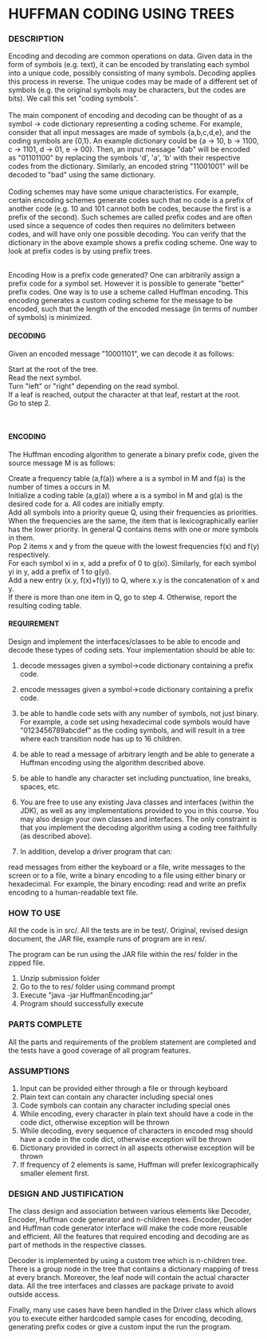 # HUFFMAN CODING USING TREES

### DESCRIPTION
Encoding and decoding are common operations on data. Given data in the form of symbols (e.g. text), it can be encoded by translating each symbol into a unique code, possibly consisting of many symbols. Decoding applies this process in reverse. The unique codes may be made of a different set of symbols (e.g. the original symbols may be characters, but the codes are bits). We call this set "coding symbols".
<br>
<br>
The main component of encoding and decoding can be thought of as a symbol -> code dictionary representing a coding scheme. For example, consider that all input messages are made of symbols {a,b,c,d,e}, and the coding symbols are {0,1}. An example dictionary could be {a -> 10, b -> 1100, c -> 1101, d -> 01, e -> 00}. Then, an input message "dab" will be encoded as "01101100" by replacing the symbols 'd', 'a', 'b' with their respective codes from the dictionary. Similarly, an encoded string "11001001" will be decoded to "bad" using the same dictionary.
<br>
<br>
Coding schemes may have some unique characteristics. For example, certain encoding schemes generate codes such that no code is a prefix of another code (e.g. 10 and 101 cannot both be codes, because the first is a prefix of the second). Such schemes are called prefix codes and are often used since a sequence of codes then requires no delimiters between codes, and will have only one possible decoding. You can verify that the dictionary in the above example shows a prefix coding scheme. One way to look at prefix codes is by using prefix trees.

<br>
Encoding
How is a prefix code generated? One can arbitrarily assign a prefix code for a symbol set. However it is possible to generate "better" prefix codes. One way is to use a scheme called Huffman encoding. This encoding generates a custom coding scheme for the message to be encoded, such that the length of the encoded message (in terms of number of symbols) is minimized.

<br>

#### DECODING
Given an encoded message "10001101", we can decode it as follows: <br>

Start at the root of the tree. <br>
Read the next symbol. <br>
Turn "left" or "right" depending on the read symbol. <br>
If a leaf is reached, output the character at that leaf, restart at the root. <br>
Go to step 2. <br>

<br>

#### ENCODING
The Huffman encoding algorithm to generate a binary prefix code, given the source message M is as follows: <br>

Create a frequency table (a,f(a)) where a is a symbol in M and f(a) is the number of times a occurs in M. <br>
Initialize a coding table (a,g(a)) where a is a symbol in M and g(a) is the desired code for a. All codes are initially empty. <br>
Add all symbols into a priority queue Q, using their frequencies as priorities. When the frequencies are the same, the item that is lexicographically earlier has the lower priority. In general Q contains items with one or more symbols in them. <br>
Pop 2 items x and y from the queue with the lowest frequencies f(x) and f(y) respectively. <br>
For each symbol xi in x, add a prefix of 0 to g(xi). Similarly, for each symbol yi in y, add a prefix of 1 to g(yi). <br>
Add a new entry (x.y, f(x)+f(y)) to Q, where x.y is the concatenation of x and y. <br>
If there is more than one item in Q, go to step 4. Otherwise, report the resulting coding table. <br>


#### REQUIREMENT
Design and implement the interfaces/classes to be able to encode and decode these types of coding sets. Your implementation should be able to:

1. decode messages given a symbol->code dictionary containing a prefix code.
2. encode messages given a symbol->code dictionary containing a prefix code.
3. be able to handle code sets with any number of symbols, not just binary. For example, a code set using hexadecimal code symbols would have "0123456789abcdef" as the coding symbols, and will result in a tree where each transition node has up to 16 children.
4. be able to read a message of arbitrary length and be able to generate a Huffman encoding using the algorithm described above.
5. be able to handle any character set including punctuation, line breaks, spaces, etc.
6. You are free to use any existing Java classes and interfaces (within the JDK), as well as any implementations provided to you in this course. You may also design your own classes and interfaces. The only constraint is that you implement the decoding algorithm using a coding tree faithfully (as described above).

7. In addition, develop a driver program that can:

read messages from either the keyboard or a file, write messages to the screen or to a file, write a binary encoding to a file using either binary or hexadecimal. For example, the binary encoding:
read and write an prefix encoding to a human-readable text file.

### HOW TO USE
All the code is in src/.
All the tests are in be test/.
Original, revised design document, the JAR file, example runs of program are in res/.

The program can be run using the JAR file within the res/ folder in the zipped file.
1. Unzip submission folder
2. Go to the to res/ folder using command prompt
3. Execute "java -jar HuffmanEncoding.jar"
4. Program should successfully execute

### PARTS COMPLETE
All the parts and requirements of the problem statement are completed and the tests have a good coverage of all program features.

### ASSUMPTIONS
1. Input can be provided either through a file or through keyboard
2. Plain text can contain any character including special ones
3. Code symbols can contain any character including special ones
4. While encoding, every character in plain text should have a code in the code dict, otherwise exception will be thrown
5. While decoding, every sequence of characters in encoded msg should have a code in the code dict, otherwise exception will be thrown
6. Dictionary provided in correct in all aspects otherwise exception will be thrown
7. If frequency of 2 elements is same, Huffman will prefer lexicographically smaller element first.


### DESIGN AND JUSTIFICATION
The class design and association between various elements like Decoder, Encoder, Huffman code generator and n-children trees. Encoder, Decoder and Huffman code generator interface will make the code more reusable and efficient. All the features that required encoding and decoding are as part of methods in the respective classes.

Decoder is implemented by using a custom tree which is n-children tree. There is a group node in the tree that contains a dictionary mapping of tress at every branch. Moreover, the leaf node will contain the actual character data. All the tree interfaces and classes are package private to avoid outside access.

Finally, many use cases have been handled in the Driver class which allows you to execute either hardcoded sample cases for encoding, decoding, generating prefix codes or give a custom input the run the program.








